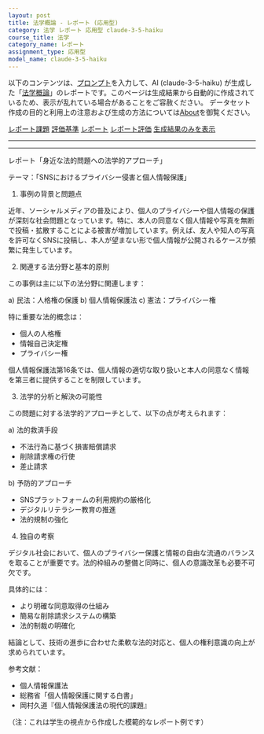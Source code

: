 ```yaml
---
layout: post
title: 法学概論 - レポート (応用型)
category: 法学 レポート 応用型 claude-3-5-haiku
course_title: 法学
category_name: レポート
assignment_type: 応用型
model_name: claude-3-5-haiku
---
```


以下のコンテンツは、[プロンプト](https://github.com/takedatoshiyuki/synthetic_assignments/tree/main/generated/法学/claude-3-5-haiku/prompt_レポート-応用型.md)を入力して、AI (claude-3-5-haiku) が生成した「[法学概論](/contents/法学/)」のレポートです。このページは生成結果から自動的に作成されているため、表示が乱れている場合があることをご容赦ください。
データセット作成の目的と利用上の注意および生成の方法については[About](/About)を御覧ください。

[レポート課題](../レポート課題-応用型)
[評価基準](../評価基準-応用型)
[レポート](../レポート-応用型)
[レポート評価](../レポート評価-応用型)
[生成結果のみを表示](https://github.com/takedatoshiyuki/synthetic_assignments/tree/main/generated/法学/claude-3-5-haiku/レポート-応用型.md)
  

***
***
  
レポート「身近な法的問題への法学的アプローチ」

テーマ：「SNSにおけるプライバシー侵害と個人情報保護」

1. 事例の背景と問題点

近年、ソーシャルメディアの普及により、個人のプライバシーや個人情報の保護が深刻な社会問題となっています。特に、本人の同意なく個人情報や写真を無断で投稿・拡散することによる被害が増加しています。例えば、友人や知人の写真を許可なくSNSに投稿し、本人が望まない形で個人情報が公開されるケースが頻繁に発生しています。

2. 関連する法分野と基本的原則

この事例は主に以下の法分野に関連します：

a) 民法：人格権の保護
b) 個人情報保護法
c) 憲法：プライバシー権

特に重要な法的概念は：
- 個人の人格権
- 情報自己決定権
- プライバシー権

個人情報保護法第16条では、個人情報の適切な取り扱いと本人の同意なく情報を第三者に提供することを制限しています。

3. 法学的分析と解決の可能性

この問題に対する法学的アプローチとして、以下の点が考えられます：

a) 法的救済手段
- 不法行為に基づく損害賠償請求
- 削除請求権の行使
- 差止請求

b) 予防的アプローチ
- SNSプラットフォームの利用規約の厳格化
- デジタルリテラシー教育の推進
- 法的規制の強化

4. 独自の考察

デジタル社会において、個人のプライバシー保護と情報の自由な流通のバランスを取ることが重要です。法的枠組みの整備と同時に、個人の意識改革も必要不可欠です。

具体的には：
- より明確な同意取得の仕組み
- 簡易な削除請求システムの構築
- 法的制裁の明確化

結論として、技術の進歩に合わせた柔軟な法的対応と、個人の権利意識の向上が求められています。

参考文献：
- 個人情報保護法
- 総務省「個人情報保護に関する白書」
- 岡村久道『個人情報保護法の現代的課題』

（注：これは学生の視点から作成した模範的なレポート例です）
